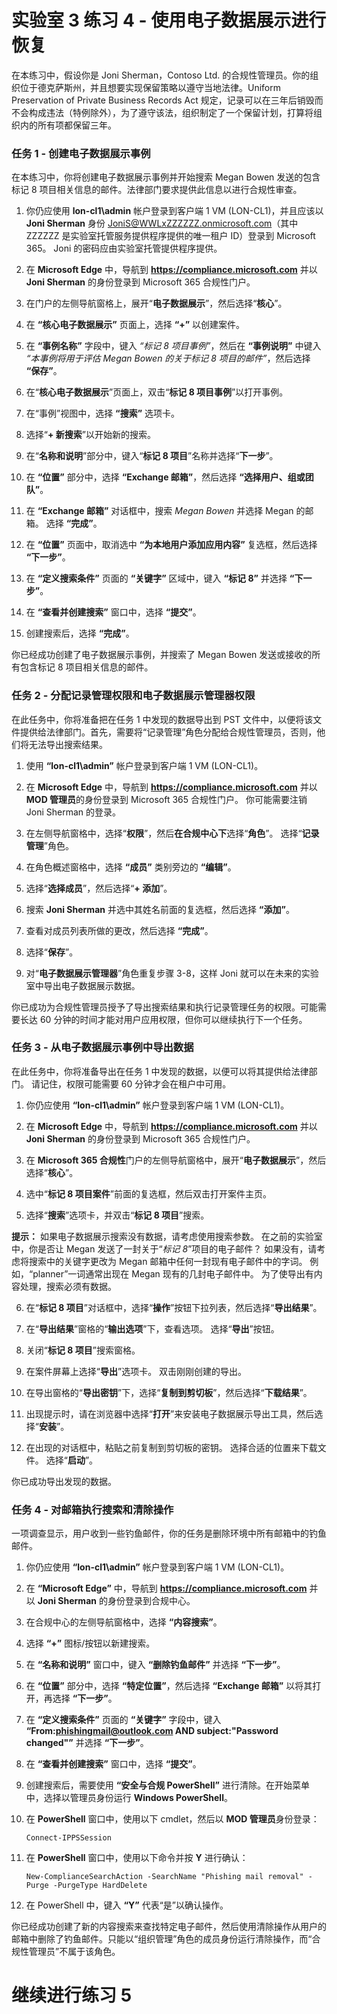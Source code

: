 ﻿# 实验室 3 练习 4 - 使用电子数据展示进行恢复

在本练习中，假设你是 Joni Sherman，Contoso Ltd. 的合规性管理员。你的组织位于德克萨斯州，并且想要实现保留策略以遵守当地法律。Uniform Preservation of Private Business Records Act 规定，记录可以在三年后销毁而不会构成违法（特例除外），为了遵守该法，组织制定了一个保留计划，打算将组织内的所有项都保留三年。

### 任务 1 - 创建电子数据展示事例

在本练习中，你将创建电子数据展示事例并开始搜索 Megan Bowen 发送的包含标记 8 项目相关信息的邮件。法律部门要求提供此信息以进行合规性审查。

1. 你仍应使用 **lon-cl1\admin** 帐户登录到客户端 1 VM (LON-CL1)，并且应该以 **Joni Sherman** 身份 JoniS@WWLxZZZZZZ.onmicrosoft.com（其中 ZZZZZZ 是实验室托管服务提供程序提供的唯一租户 ID）登录到 Microsoft 365。  Joni 的密码应由实验室托管提供程序提供。 

2. 在 **Microsoft Edge** 中，导航到 **https://compliance.microsoft.com** 并以 **Joni Sherman** 的身份登录到 Microsoft 365 合规性门户。

3. 在门户的左侧导航窗格上，展开“**电子数据展示**”，然后选择“**核心**”。

4. 在 **“核心电子数据展示”** 页面上，选择 **“+”** 以创建案件。

5. 在 **“事例名称”** 字段中，键入 *“标记 8 项目事例”*，然后在 **“事例说明”** 中键入 *“本事例将用于评估 Megan Bowen 的关于标记 8 项目的邮件”*，然后选择 **“保存”**。

6. 在“**核心电子数据展示**”页面上，双击“**标记 8 项目事例**”以打开事例。

7. 在“事例”视图中，选择 **“搜索”** 选项卡。

8. 选择“**+ 新搜索**”以开始新的搜索。

9. 在“**名称和说明**”部分中，键入“**标记 8 项目**”名称并选择“**下一步**”。

10. 在 **“位置”** 部分中，选择 **“Exchange 邮箱”**，然后选择 **“选择用户、组或团队”**。

11. 在 **“Exchange 邮箱”** 对话框中，搜索 *Megan Bowen* 并选择 Megan 的邮箱。  选择 **“完成”**。

12. 在 **“位置”** 页面中，取消选中 **“为本地用户添加应用内容”** 复选框，然后选择 **“下一步”**。

13. 在 **“定义搜索条件”** 页面的 **“关键字”** 区域中，键入 **“标记 8”** 并选择 **“下一步”**。

14. 在 **“查看并创建搜索”** 窗口中，选择 **“提交”**。

15. 创建搜索后，选择 **“完成”**。

你已经成功创建了电子数据展示事例，并搜索了 Megan Bowen 发送或接收的所有包含标记 8 项目相关信息的邮件。

### 任务 2 - 分配记录管理权限和电子数据展示管理器权限

在此任务中，你将准备把在任务 1 中发现的数据导出到 PST 文件中，以便将该文件提供给法律部门。首先，需要将“记录管理”角色分配给合规性管理员，否则，他们将无法导出搜索结果。

1. 使用 **“lon-cl1\admin”** 帐户登录到客户端 1 VM (LON-CL1)。

2. 在 **Microsoft Edge** 中，导航到 **https://compliance.microsoft.com** 并以 **MOD 管理员**的身份登录到 Microsoft 365 合规性门户。  你可能需要注销 Joni Sherman 的登录。

3. 在左侧导航窗格中，选择“**权限**”，然后**在合规中心下**选择“**角色**”。  选择“**记录管理**”角色。

4. 在角色概述窗格中，选择 **“成员”** 类别旁边的 **“编辑”**。

5. 选择“**选择成员**”，然后选择“**+ 添加**”。
 
6. 搜索 **Joni Sherman** 并选中其姓名前面的复选框，然后选择 **“添加”**。

7. 查看对成员列表所做的更改，然后选择 **“完成”**。

8. 选择“**保存**”。  

9. 对“**电子数据展示管理器**”角色重复步骤 3-8，这样 Joni 就可以在未来的实验室中导出电子数据展示数据。

你已成功为合规性管理员授予了导出搜索结果和执行记录管理任务的权限。可能需要长达 60 分钟的时间才能对用户应用权限，但你可以继续执行下一个任务。

### 任务 3 - 从电子数据展示事例中导出数据

在此任务中，你将准备导出在任务 1 中发现的数据，以便可以将其提供给法律部门。  请记住，权限可能需要 60 分钟才会在租户中可用。

1. 你仍应使用 **“lon-cl1\admin”** 帐户登录到客户端 1 VM (LON-CL1)。

2. 在 **Microsoft Edge** 中，导航到 **https://compliance.microsoft.com** 并以 **Joni Sherman** 的身份登录到 Microsoft 365 合规性门户。

3. 在 **Microsoft 365 合规性**门户的左侧导航窗格中，展开“**电子数据展示**”，然后选择“**核心**”。

4. 选中“**标记 8 项目案件**”前面的复选框，然后双击打开案件主页。

5. 选择“**搜索**”选项卡，并双击“**标记 8 项目**”搜索。

**提示：** 如果电子数据展示搜索没有数据，请考虑使用搜索参数。  在之前的实验室中，你是否让 Megan 发送了一封关于“*标记 8*”项目的电子邮件？  如果没有，请考虑将搜索中的关键字更改为 Megan 邮箱中任何一封现有电子邮件中的字词。  例如，“planner”一词通常出现在 Megan 现有的几封电子邮件中。  为了使导出有内容处理，搜索必须有数据。

6. 在“**标记 8 项目**”对话框中，选择“**操作**”按钮下拉列表，然后选择“**导出结果**”。

7. 在“**导出结果**”窗格的“**输出选项**”下，查看选项。  选择“**导出**”按钮。

8. 关闭“**标记 8 项目**”搜索窗格。  

9. 在案件屏幕上选择“**导出**”选项卡。  双击刚刚创建的导出。

10.  在导出窗格的“**导出密钥**”下，选择“**复制到剪切板**”，然后选择“**下载结果**”。
  
11.  出现提示时，请在浏览器中选择“**打开**”来安装电子数据展示导出工具，然后选择“**安装**”。

12.  在出现的对话框中，粘贴之前复制到剪切板的密钥。  选择合适的位置来下载文件。  选择“**启动**”。

你已成功导出发现的数据。

### 任务 4 - 对邮箱执行搜索和清除操作

一项调查显示，用户收到一些钓鱼邮件，你的任务是删除环境中所有邮箱中的钓鱼邮件。

1. 你仍应使用 **“lon-cl1\admin”** 帐户登录到客户端 1 VM (LON-CL1)。

2. 在 **“Microsoft Edge”** 中，导航到 **https://compliance.microsoft.com** 并以 **Joni Sherman** 的身份登录到合规中心。

3. 在合规中心的左侧导航窗格中，选择 **“内容搜索”**。

4. 选择 **“+”** 图标/按钮以新建搜索。

5. 在 **“名称和说明”** 窗口中，键入 **“删除钓鱼邮件”** 并选择 **“下一步”**。

6. 在 **“位置”** 部分中，选择 **“特定位置”**，然后选择 **“Exchange 邮箱”** 以将其打开，再选择 **“下一步”**。

7. 在 **“定义搜索条件”** 页面的 **“关键字”** 字段中，键入 **“From:phishingmail@outlook.com AND subject:"Password changed"”** 并选择 **“下一步”**。

8. 在 **“查看并创建搜索”** 窗口中，选择 **“提交”**。

9. 创建搜索后，需要使用 **“安全与合规 PowerShell”** 进行清除。在开始菜单中，选择以管理员身份运行 **Windows PowerShell**。

10. 在 **PowerShell** 窗口中，使用以下 cmdlet，然后以 **MOD 管理员**身份登录：

	`Connect-IPPSSession`

11. 在 **PowerShell** 窗口中，使用以下命令并按 **Y** 进行确认：

	`New-ComplianceSearchAction -SearchName "Phishing mail removal" -Purge -PurgeType HardDelete`

12. 在 PowerShell 中，键入 **“Y”** 代表“是”以确认操作。

你已经成功创建了新的内容搜索来查找特定电子邮件，然后使用清除操作从用户的邮箱中删除了钓鱼邮件。只能以“组织管理”角色的成员身份运行清除操作，而“合规性管理员”不属于该角色。

# 继续进行练习 5
